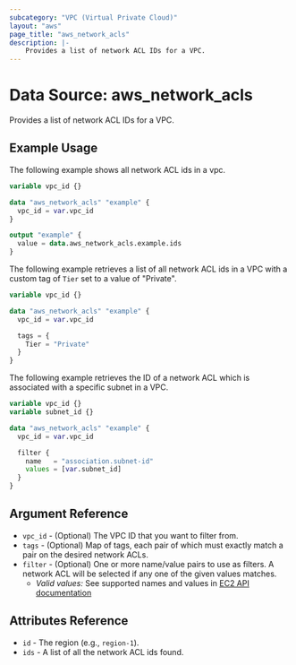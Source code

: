 ```yaml
---
subcategory: "VPC (Virtual Private Cloud)"
layout: "aws"
page_title: "aws_network_acls"
description: |-
    Provides a list of network ACL IDs for a VPC.
---
```


# Data Source: aws_network_acls

Provides a list of network ACL IDs for a VPC.

## Example Usage

The following example shows all network ACL ids in a vpc.

```terraform
variable vpc_id {}

data "aws_network_acls" "example" {
  vpc_id = var.vpc_id
}

output "example" {
  value = data.aws_network_acls.example.ids
}
```

The following example retrieves a list of all network ACL ids in a VPC with a custom
tag of `Tier` set to a value of "Private".

```terraform
variable vpc_id {}

data "aws_network_acls" "example" {
  vpc_id = var.vpc_id

  tags = {
    Tier = "Private"
  }
}
```

The following example retrieves the ID of a network ACL which is associated with a specific subnet in a VPC.

```terraform
variable vpc_id {}
variable subnet_id {}

data "aws_network_acls" "example" {
  vpc_id = var.vpc_id

  filter {
    name   = "association.subnet-id"
    values = [var.subnet_id]
  }
}
```

## Argument Reference

* `vpc_id` - (Optional) The VPC ID that you want to filter from.
* `tags` - (Optional) Map of tags, each pair of which must exactly match
  a pair on the desired network ACLs.
* `filter` - (Optional) One or more name/value pairs to use as filters.
  A network ACL will be selected if any one of the given values matches.
    * _Valid values:_ See supported names and values in [EC2 API documentation][describe-network-acls]

## Attributes Reference

* `id` - The region (e.g., `region-1`).
* `ids` - A list of all the network ACL ids found.

[describe-network-acls]: https://docs.cloud.croc.ru/en/api/ec2/network_acls/DescribeNetworkAcls.html
